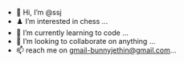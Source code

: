 - 👋 Hi, I’m @ssj
- ♟️ I’m interested in chess ...
- 🌱 I’m currently learning to code ... 
- 💞️ I’m looking to collaborate on anything ...
- 📫 reach me on gmail-bunnyjethin@gmail.com...

<!---
loganwolver123/loganwolver123 is a ✨ special ✨ repository because its `README.md` (this file) appears on your GitHub profile.
You can click the Preview link to take a look at your changes.
--->
